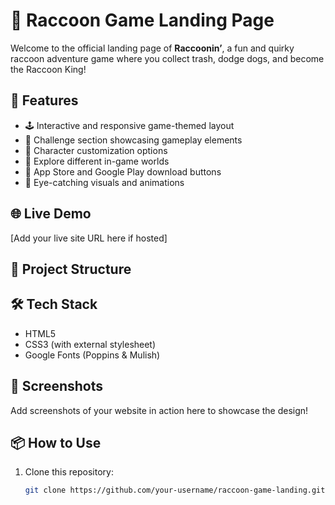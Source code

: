 # 🦝 Raccoon Game Landing Page

Welcome to the official landing page of **Raccoonin’**, a fun and quirky raccoon adventure game where you collect trash, dodge dogs, and become the Raccoon King!

## 🚀 Features

- 🕹 Interactive and responsive game-themed layout
- 🐶 Challenge section showcasing gameplay elements
- 🎒 Character customization options
- 🌆 Explore different in-game worlds
- 📱 App Store and Google Play download buttons
- 📸 Eye-catching visuals and animations

## 🌐 Live Demo

[Add your live site URL here if hosted]

## 📁 Project Structure


## 🛠 Tech Stack

- HTML5
- CSS3 (with external stylesheet)
- Google Fonts (Poppins & Mulish)

## 📸 Screenshots

Add screenshots of your website in action here to showcase the design!

## 📦 How to Use

1. Clone this repository:
   ```bash
   git clone https://github.com/your-username/raccoon-game-landing.git
